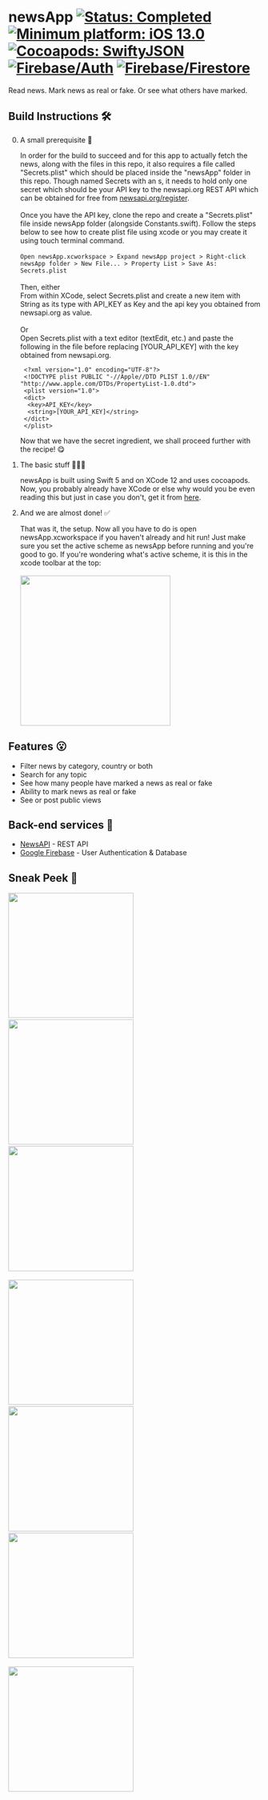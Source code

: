 
# newsApp <a href="https://img.shields.io/badge/status-completed-4BC51D.svg"><img src="https://img.shields.io/badge/status-completed-4BC51D.svg" alt="Status: Completed"></a> <!--<a href="https://img.shields.io/badge/updating-4BC51D.svg"><img src="https://img.shields.io/badge/updating-4BC51D.svg" alt="Status: Completed"></a>--> <a href="https://img.shields.io/badge/minimum%20platform-iOS%2014.1-blue.svg"><img src="https://img.shields.io/badge/minimum%20platform-iOS%2014.1-blue.svg" alt="Minimum platform: iOS 13.0"></a> <a href="https://github.com/SwiftyJSON/SwiftyJSON"><img src="https://img.shields.io/badge/cocoapods-SwiftyJSON-red.svg" alt="Cocoapods: SwiftyJSON"></a> <a href="https://github.com/firebase/firebase-ios-sdk"><img src="https://img.shields.io/badge/-Firebase%2FAuth-red.svg" alt="Firebase/Auth"></a> <a href="https://github.com/firebase/firebase-ios-sdk"><img src="https://img.shields.io/badge/-Firebase%2FFirestore-red.svg" alt="Firebase/Firestore"></a>
Read news. Mark news as real or fake. Or see what others have marked.

## Build Instructions 🛠
0. A small prerequisite 🥺

   In order for the build to succeed and for this app to actually fetch the news, along with the files in this repo, it also requires a file called "Secrets.plist"    which should be placed inside the "newsApp" folder in this repo. Though named Secrets with an s, it needs to hold only one secret which should be your API key to    the newsapi.org REST API which can be obtained for free from [newsapi.org/register](https://newsapi.org/register).
   <br><br>
   Once you have the API key, clone the repo and create a "Secrets.plist" file inside newsApp folder (alongside Constants.swift). Follow the steps below to see how to create plist file using xcode or you may create it using touch terminal command.
   <br><br>
   `
   Open newsApp.xcworkspace > Expand newsApp project > Right-click newsApp folder > New File... > Property List > Save As: Secrets.plist
   `
   <br><br>
   Then, either
   <br>
   From within XCode, select Secrets.plist and create a new item with String as its type with API_KEY as Key and the api key you obtained from newsapi.org as value.
   <br><br>
   Or
   <br>
   Open Secrets.plist with a text editor (textEdit, etc.) and paste the following in the file before replacing \[YOUR_API_KEY] with the key obtained from newsapi.org.
   ```
    <?xml version="1.0" encoding="UTF-8"?>
    <!DOCTYPE plist PUBLIC "-//Apple//DTD PLIST 1.0//EN" "http://www.apple.com/DTDs/PropertyList-1.0.dtd">
    <plist version="1.0">
    <dict>
     <key>API_KEY</key>
     <string>[YOUR_API_KEY]</string>
    </dict>
    </plist>
   ```
   Now that we have the secret ingredient, we shall proceed further with the recipe! 😋

1. The basic stuff 💁🏻‍♀️

   newsApp is built using Swift 5 and on XCode 12 and uses cocoapods. Now, you probably already have XCode or else why would you be even reading this but just in      case you don't, get it from [here](https://apps.apple.com/in/app/xcode/id497799835).
   
2. And we are almost done! ✅

   That was it, the setup. Now all you have to do is open newsApp.xcworkspace if you haven't already and hit run! Just make sure you set the active scheme as newsApp before running and you're good to go. If you're wondering what's active scheme, it is this in the xcode toolbar at the top:
   <br><br>
   <img src="Resources/Screenshots/activeScheme.png" width="300">

## Features 😮
 - Filter news by category, country or both
 - Search for any topic
 - See how many people have marked a news as real or fake
 - Ability to mark news as real or fake
 - See or post public views
 
 ## Back-end services 🔨
 - [NewsAPI](https://newsapi.org/) - REST API
 - [Google Firebase](https://firebase.google.com/) - User Authentication & Database

## Sneak Peek 👀
<img src="Resources/Screenshots/7.png" width="250">&emsp;&emsp;<img src="Resources/Screenshots/2.png" width="250">&emsp;&emsp;<img src="Resources/Screenshots/1.png" width="250">
<br><br>
<img src="Resources/Screenshots/3.png" width="250">&emsp;&emsp;<img src="Resources/Screenshots/5.png" width="250">&emsp;&emsp;<img src="Resources/Screenshots/6.png" width="250">
<br><br>
<img src="Resources/Screenshots/4.png" width="250">
